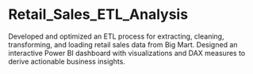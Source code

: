 # Retail_Sales_ETL_Analysis
Developed and optimized an ETL process for extracting, cleaning, transforming, and loading retail sales data from Big Mart.
Designed an interactive Power BI dashboard with visualizations and DAX measures to derive actionable business insights.
